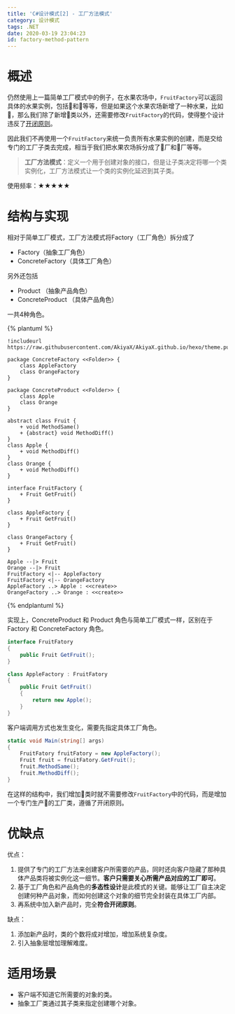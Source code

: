 ```yaml
---
title: 'C#设计模式[2] - 工厂方法模式'
category: 设计模式
tags: .NET
date: 2020-03-19 23:04:23
id: factory-method-pattern
---
```


# 概述

仍然使用上一篇简单工厂模式中的例子，在水果农场中，`FruitFactory`可以返回具体的水果实例，包括🍎和🍊等等，但是如果这个水果农场新增了一种水果，比如🍉，那么我们除了新增🍉类以外，还需要修改`FruitFactory`的代码，使得整个设计违反了[开闭原则](https://akiyax.github.io/csharp-design-pattern/#%E5%BC%80%E9%97%AD%E5%8E%9F%E5%88%99)。

因此我们不再使用一个`FruitFactory`来统一负责所有水果实例的创建，而是交给专门的工厂子类去完成，相当于我们把水果农场拆分成了🍎厂和🍊厂等等。

>**工厂方法模式**：定义一个用于创建对象的接口，但是让子类决定将哪一个类实例化，工厂方法模式让一个类的实例化延迟到其子类。

使用频率：★★★★★

# 结构与实现

相对于简单工厂模式，工厂方法模式将Factory（工厂角色）拆分成了

- Factory（抽象工厂角色）
- ConcreteFactory（具体工厂角色）

另外还包括

- Product （抽象产品角色）
- ConcreteProduct （具体产品角色）

一共4种角色。

{% plantuml %}

    !includeurl https://raw.githubusercontent.com/AkiyaX/AkiyaX.github.io/hexo/theme.puml   

    package ConcreteFactory <<Folder>> {
        class AppleFactory
        class OrangeFactory
    }

    package ConcreteProduct <<Folder>> {
        class Apple
        class Orange
    }

    abstract class Fruit {
        + void MethodSame()
        + {abstract} void MethodDiff()
    }
    class Apple {
        + void MethodDiff()
    }
    class Orange {
        + void MethodDiff()
    }
    
    interface FruitFactory {
        + Fruit GetFruit()
    }

    class AppleFactory {
        + Fruit GetFruit()
    }

    class OrangeFactory {
        + Fruit GetFruit()
    }

    Apple --|> Fruit
    Orange --|> Fruit
    FruitFactory <|-- AppleFactory
    FruitFactory <|-- OrangeFactory
    AppleFactory ..> Apple : <<create>>
    OrangeFactory ..> Orange : <<create>>

    
{% endplantuml %}

实现上，ConcreteProduct 和 Product 角色与简单工厂模式一样，区别在于 Factory 和 ConcreteFactory 角色。

```cs
interface FruitFatory
{
    public Fruit GetFruit();
}
```

```cs
class AppleFactory : FruitFatory
{
    public Fruit GetFruit()
    {
        return new Apple();
    }
}
```

客户端调用方式也发生变化，需要先指定具体工厂角色。

```cs
static void Main(string[] args)
{
    FruitFatory fruitFatory = new AppleFactory();
    Fruit fruit = fruitFatory.GetFruit();
    fruit.MethodSame();
    fruit.MethodDiff();
}
```

在这样的结构中，我们增加🍉类时就不需要修改`FruitFactory`中的代码，而是增加一个专门生产🍉的工厂类，遵循了开闭原则。


# 优缺点

优点：

1. 提供了专门的工厂方法来创建客户所需要的产品，同时还向客户隐藏了那种具体产品类将被实例化这一细节。**客户只需要关心所需产品对应的工厂即可**。
2. 基于工厂角色和产品角色的**多态性设计**是此模式的关键。能够让工厂自主决定创建何种产品对象，而如何创建这个对象的细节完全封装在具体工厂内部。
3. 再系统中加入新产品时，完全**符合开闭原则**。

缺点：

1. 添加新产品时，类的个数将成对增加，增加系统复杂度。
2. 引入抽象层增加理解难度。

# 适用场景

- 客户端不知道它所需要的对象的类。
- 抽象工厂类通过其子类来指定创建哪个对象。